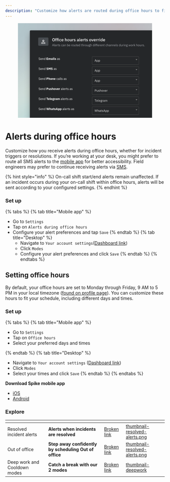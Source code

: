 ```yaml
---
description: "Customize how alerts are routed during office hours to fit your work preferences."
---
```


<figure><img src="../../.gitbook/assets/personal-alerts-management/Alerts during office hours - example.png" alt=""><figcaption></figcaption></figure>

# Alerts during office hours
Customize how you receive alerts during office hours, whether for incident triggers or resolutions. If you’re working at your desk, you might prefer to route all SMS alerts to the [mobile app](../mobile-app-alerts.md) for better accessibility. Field engineers may prefer to continue receiving alerts via [SMS](../sms.md).

{% hint style="info" %}
On-call shift start/end alerts remain unaffected. If an incident occurs during your on-call shift within office hours, alerts will be sent according to your configured settings.
{% endhint %}

### Set up
{% tabs %}
{% tab title="Mobile app" %}
* Go to `Settings`
* Tap on `Alerts during office hours`
* Configure your alert preferences and tap `Save`
{% endtab %}
{% tab title="Desktop" %}
  * Navigate to `Your account settings`([Dashboard link](https://app.spike.sh/settings/personal-modes#office-mode-alerts))
  * Click `Modes`
  * Configure your alert preferences and click `Save`
{% endtab %}
{% endtabs %}

## Setting office hours
By default, your office hours are set to Monday through Friday, 9 AM to 5 PM in your local timezone ([found on profile page](https://app.spike.sh/settings/personal-profile)). You can customize these hours to fit your schedule, including different days and times.

### Set up
{% tabs %}
{% tab title="Mobile app" %}
* Go to `Settings`
* Tap on `Office hours`
* Select your preferred days and times

{% endtab %}
{% tab title="Desktop" %}
  * Navigate to `Your account settings` ([Dashboard link](https://app.spike.sh/settings/personal-modes))
  * Click `Modes`
  * Select your times and click `Save`
{% endtab %}
{% endtabs %}

**Download Spike mobile app**
- [iOS](https://apps.apple.com/au/app/spike-sh/id1586777789)
- [Android](https://play.google.com/store/apps/details?id=sh.spike.spike_sh_app)

### Explore
<table data-view="cards">
  <thead>
    <tr>
      <th></th>
      <th></th>
      <th data-hidden data-card-target data-type="content-ref"></th>
      <th data-hidden data-card-cover data-type="files"></th>
    </tr>
  </thead>
  <tbody>
  <tr>
      <td>Resolved incident alerts</td>
      <td><strong>Alerts when incidents are resolved</strong></td>
      <td><a href="resolved-incident-alerts.md">Broken link</a></td>
      <td><a href="../../.gitbook/assets/personal-alerts-management/thumbnail-resolved-alerts.png">thumbnail-resolved-alerts.png</a></td>
    </tr>
    <tr>
      <td>Out of office</td>
      <td><strong>Step away confidently by scheduling Out of office</strong></td>
      <td><a href="out-of-office.md">Broken link</a></td>
      <td><a href="../../.gitbook/assets/personal-alerts-management/thumbnail-out-of-office.png">thumbnail-resolved-alerts.png</a></td>
    </tr>
    <tr>
      <td>Deep work and Cooldown modes</td>
      <td><strong>Catch a break with our 2 modes</strong></td>
      <td><a href="deep-work-and-cooldown-modes.md">Broken link</a></td>
      <td><a href="../../.gitbook/assets/personal-alerts-management/thumbnail-deepwork.png">thumbnail-deepwork</a></td>
    </tr>
  </tbody>
</table>